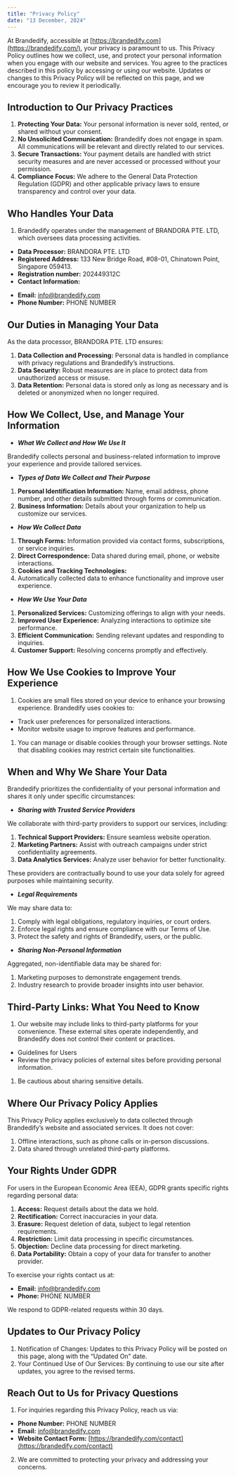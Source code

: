 ```yaml
---
title: "Privacy Policy"
date: "13 December, 2024"
---
```


At Brandedify, accessible at [https://brandedify.com](https://brandedify.com/), your privacy is paramount to us. This Privacy Policy outlines how we collect, use, and protect your personal information when you engage with our website and services. You agree to the practices described in this policy by accessing or using our website. Updates or changes to this Privacy Policy will be reflected on this page, and we encourage you to review it periodically.

## Introduction to Our Privacy Practices

1.  **Protecting Your Data:** Your personal information is never sold, rented, or shared without your consent.
2.  **No Unsolicited Communication:** Brandedify does not engage in spam. All communications will be relevant and directly related to our services.
3.  **Secure Transactions:** Your payment details are handled with strict security measures and are never accessed or processed without your permission.
4.  **Compliance Focus:** We adhere to the General Data Protection Regulation (GDPR) and other applicable privacy laws to ensure transparency and control over your data.

## Who Handles Your Data

1.  Brandedify operates under the management of BRANDORA PTE. LTD, which oversees data processing activities.

- **Data Processor:** BRANDORA PTE. LTD
- **Registered Address:** 133 New Bridge Road, #08-01, Chinatown Point, Singapore 059413.
- **Registration number:** 202449312C
- **Contact Information:**

* **Email:** [info@brandedify.com](mailto:info@brandedify.com)
* **Phone Number:** PHONE NUMBER

## Our Duties in Managing Your Data

As the data processor, BRANDORA PTE. LTD ensures:

1.  **Data Collection and Processing:** Personal data is handled in compliance with privacy regulations and Brandedify’s instructions.
2.  **Data Security:** Robust measures are in place to protect data from unauthorized access or misuse.
3.  **Data Retention:** Personal data is stored only as long as necessary and is deleted or anonymized when no longer required.

## How We Collect, Use, and Manage Your Information

- **_What We Collect and How We Use It_**

Brandedify collects personal and business-related information to improve your experience and provide tailored services.

- **_Types of Data We Collect and Their Purpose_**

1.  **Personal Identification Information:** Name, email address, phone number, and other details submitted through forms or communication.
2.  **Business Information:** Details about your organization to help us customize our services.

- **_How We Collect Data_**

1.  **Through Forms:** Information provided via contact forms, subscriptions, or service inquiries.
2.  **Direct Correspondence:** Data shared during email, phone, or website interactions.
3.  **Cookies and Tracking Technologies:**
4.  Automatically collected data to enhance functionality and improve user experience.

- **_How We Use Your Data_**

1.  **Personalized Services:** Customizing offerings to align with your needs.
2.  **Improved User Experience:** Analyzing interactions to optimize site performance.
3.  **Efficient Communication:** Sending relevant updates and responding to inquiries.
4.  **Customer Support:** Resolving concerns promptly and effectively.

## How We Use Cookies to Improve Your Experience

1.  Cookies are small files stored on your device to enhance your browsing experience. Brandedify uses cookies to:

- Track user preferences for personalized interactions.
- Monitor website usage to improve features and performance.

1.  You can manage or disable cookies through your browser settings. Note that disabling cookies may restrict certain site functionalities.

## When and Why We Share Your Data

Brandedify prioritizes the confidentiality of your personal information and shares it only under specific circumstances:

- **_Sharing with Trusted Service Providers_**

We collaborate with third-party providers to support our services, including:

1.  **Technical Support Providers:** Ensure seamless website operation.
2.  **Marketing Partners:** Assist with outreach campaigns under strict confidentiality agreements.
3.  **Data Analytics Services:** Analyze user behavior for better functionality.

These providers are contractually bound to use your data solely for agreed purposes while maintaining security.

- **_Legal Requirements_**

We may share data to:

1.  Comply with legal obligations, regulatory inquiries, or court orders.
2.  Enforce legal rights and ensure compliance with our Terms of Use.
3.  Protect the safety and rights of Brandedify, users, or the public.

- **_Sharing Non-Personal Information_**

Aggregated, non-identifiable data may be shared for:

1.  Marketing purposes to demonstrate engagement trends.
2.  Industry research to provide broader insights into user behavior.

## Third-Party Links: What You Need to Know

1.  Our website may include links to third-party platforms for your convenience. These external sites operate independently, and Brandedify does not control their content or practices.

- Guidelines for Users
- Review the privacy policies of external sites before providing personal information.

1.  Be cautious about sharing sensitive details.

## Where Our Privacy Policy Applies

This Privacy Policy applies exclusively to data collected through Brandedify’s website and associated services. It does not cover:

1.  Offline interactions, such as phone calls or in-person discussions.
2.  Data shared through unrelated third-party platforms.

## Your Rights Under GDPR

For users in the European Economic Area (EEA), GDPR grants specific rights regarding personal data:

1.  **Access:** Request details about the data we hold.
2.  **Rectification:** Correct inaccuracies in your data.
3.  **Erasure:** Request deletion of data, subject to legal retention requirements.
4.  **Restriction:** Limit data processing in specific circumstances.
5.  **Objection:** Decline data processing for direct marketing.
6.  **Data Portability:** Obtain a copy of your data for transfer to another provider.

To exercise your rights contact us at:

- **Email:** [info@brandedify.com](mailto:info@brandedify.com)
- **Phone:** PHONE NUMBER

We respond to GDPR-related requests within 30 days.

## Updates to Our Privacy Policy

1.  Notification of Changes: Updates to this Privacy Policy will be posted on this page, along with the “Updated On” date.
2.  Your Continued Use of Our Services: By continuing to use our site after updates, you agree to the revised terms.

## Reach Out to Us for Privacy Questions

1.  For inquiries regarding this Privacy Policy, reach us via:

- **Phone Number:** PHONE NUMBER
- **Email:** [info@brandedify.com](mailto:info@brandedify.com)
- **Website Contact Form:** [https://brandedify.com/contact](https://brandedify.com/contact)

2.  We are committed to protecting your privacy and addressing your concerns.

